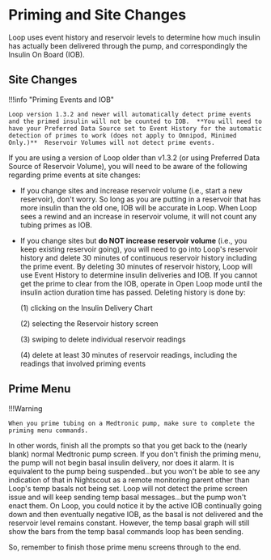 # Priming and Site Changes

Loop uses event history and reservoir levels to determine how much insulin has actually been delivered through the pump, and correspondingly the Insulin On Board (IOB).

## Site Changes

!!!info "Priming Events and IOB"

    Loop version 1.3.2 and newer will automatically detect prime events and the primed insulin will not be counted to IOB.  **You will need to have your Preferred Data Source set to Event History for the automatic detection of primes to work (does not apply to Omnipod, Minimed Only.)**  Reservoir Volumes will not detect prime events.

If you are using a version of Loop older than v1.3.2 (or using Preferred Data Source of Reservoir Volume), you will need to be aware of the following regarding prime events at site changes:

* If you change sites and increase reservoir volume (i.e., start a new reservoir), don't worry. So long as you are putting in a reservoir that has more insulin than the old one, IOB will be accurate in Loop.  When Loop sees a rewind and an increase in reservoir volume, it will not count any tubing primes as IOB.

* If you change sites but **do NOT increase reservoir volume** (i.e., you keep existing reservoir going), you will need to go into Loop's reservoir history and delete 30 minutes of continuous reservoir history including the prime event.  By deleting 30 minutes of reservoir history, Loop will use Event History to determine insulin deliveries and IOB. If you cannot get the prime to clear from the IOB, operate in Open Loop mode until the insulin action duration time has passed.  Deleting history is done by:

    (1)  clicking on the Insulin Delivery Chart

    (2)  selecting the Reservoir history screen

    (3)  swiping to delete individual reservoir readings

    (4)  delete at least 30 minutes of reservoir readings, including the readings that involved priming events

## Prime Menu

!!!Warning

    When you prime tubing on a Medtronic pump, make sure to complete the priming menu commands.

In other words, finish all the prompts so that you get back to the (nearly blank) normal Medtronic pump screen.  If you don't finish the priming menu, the pump will not begin basal insulin delivery, nor does it alarm.  It is equivalent to the pump being suspended...but you won't be able to see any indication of that in Nightscout as a remote monitoring parent other than Loop's temp basals not being set.  Loop will not detect the prime screen issue and will keep sending temp basal messages...but the pump won't enact them.  On Loop, you could notice it by the active IOB continually going down and then eventually negative IOB, as the basal is not delivered and the reservoir level remains constant.  However, the temp basal graph will still show the bars from the temp basal commands loop has been sending.

So, remember to finish those prime menu screens through to the end.
